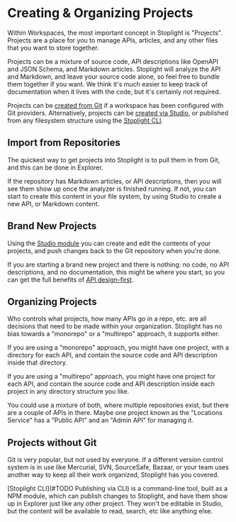 # Creating & Organizing Projects


Within Workspaces, the most important concept in Stoplight is "Projects". Projects are a place for you to manage APIs, articles, and any other files that you want to store together. 

Projects can be a mixture of source code, API descriptions like OpenAPI and JSON Schema, and Markdown articles. Stoplight will analyze the API and Markdown, and leave your source code alone, so feel free to bundle them together if you want. We think it's much easier to keep track of documentation when it lives with the code, but it's certainly not required. 

Projects can be [created from Git](#TODO) if a workspace has been configured with Git providers. Alternatively, projects can be [created via Studio](TODO), or published from any filesystem structure using the [Stoplight CLI](#TODO).

## Import from Repositories

The quickest way to get projects into Stoplight is to pull them in from Git, and this can be done in Explorer. 

<!-- TODO Image of explorer add project from repositories -->

If the repository has Markdown articles, or API descriptions, then you will see them show up once the analyzer is finished running. If not, you can start to create this content in your file system, by using Studio to create a new API, or Markdown content.

## Brand New Projects

Using the [Studio module]() you can create and edit the contents of your projects, and push changes back to the Git repository when you're done. 

If you are starting a brand new project and there is nothing: no code, no API descriptions, and no documentation, this might be where you start, so you can get the full benefits of [API design-first](https://stoplight.io/api-design-guide/).

## Organizing Projects

Who controls what projects, how many APIs go in a repo, etc. are all decisions that need to be made within your organization. Stoplight has no bias towards a "monorepo" or a "multirepo" approach, it supports either. 

If you are using a "monorepo" approach, you might have one project, with a directory for each API, and contain the source code and API description inside that directory.

If you are using a "multirepo" approach, you might have one project for each API, and contain the source code and API description inside each project in any directory structure you like.

You could use a mixture of both, where multiple repositories exist, but there are a couple of APIs in there. Maybe one project known as the "Locations Service" has a "Public API" and an "Admin API" for managing it.

## Projects without Git

Git is very popular, but not used by everyone. If a different version control system is in use like Mercurial, SVN, SourceSafe, Bazaar, or your team uses another way to keep all their work organized, Stoplight has you covered.

[Stoplight CLI](#TODO Publishing via CLI) is a command-line tool, built as a NPM module, which can publish changes to Stoplight, and have them show up in Explorer just like any other project. They won't be editable in Studio, but the content will be available to read, search, etc like anything else. 
